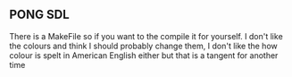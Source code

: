 ## PONG SDL
There is a MakeFile so if you want to the compile it for yourself. I don't like the colours and think I should probably change them, I don't like the how colour is spelt in American English either but that is a tangent for another time
